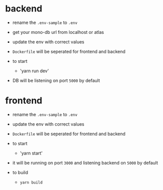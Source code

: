 # backend

- rename the `.env-sample` to `.env` 
- get your mono-db url from localhost or atlas
- update the env with correct values 

- `Dockerfile` will be seperated for frontend and backend

- to start
  - 'yarn run dev'

- DB will be listening on port `5000` by default

# frontend

- rename the `.env-sample` to `.env` 
- update the env with correct values 

- `Dockerfile` will be seperated for frontend and backend

- to start
  - 'yarn start'

- it will be running on port `3000` and listening backend on `5000` by default

- to build
  - `yarn build`
